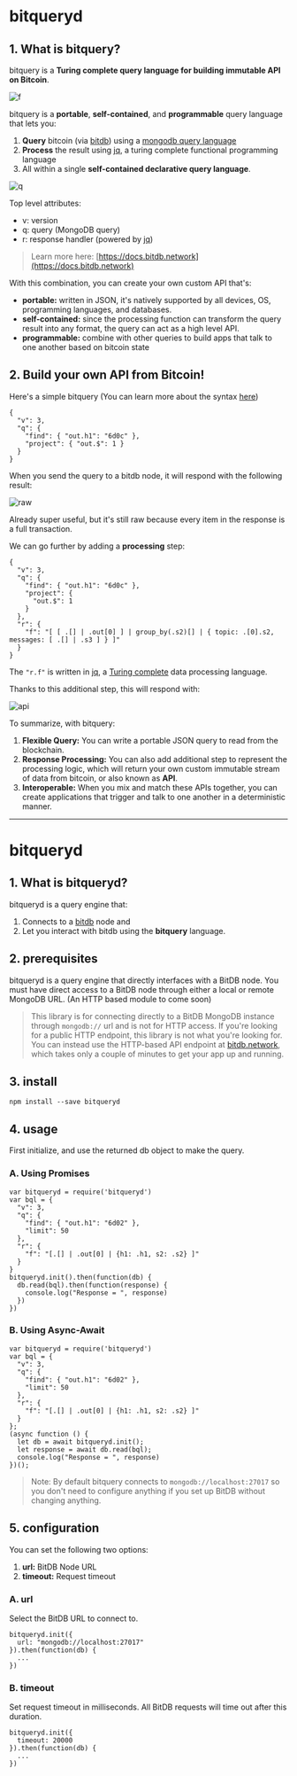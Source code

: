 # bitqueryd

## 1. What is bitquery?

bitquery is a **Turing complete query language for building immutable API on Bitcoin**.

![f](./img/f.png)

bitquery is a **portable**, **self-contained**, and **programmable** query language that lets you:

1. **Query** bitcoin (via [bitdb](https://bitdb.network)) using a [mongodb query language](https://docs.mongodb.com/manual/tutorial/query-documents/)
2. **Process** the result using [jq](https://en.wikipedia.org/wiki/Jq_(programming_language)), a turing complete functional programming language
3. All within a single **self-contained declarative query language**.

![q](./img/q.png)

Top level attributes:

- v: version
- q: query (MongoDB query)
- r: response handler (powered by [jq](https://stedolan.github.io/jq/))

> Learn more here: [https://docs.bitdb.network](https://docs.bitdb.network)

With this combination, you can create your own custom API that's:

- **portable:** written in JSON, it's natively supported by all devices, OS, programming languages, and databases.
- **self-contained:** since the processing function can transform the query result into any format, the query can act as a high level API.
- **programmable:** combine with other queries to build apps that talk to one another based on bitcoin state

## 2. Build your own API from Bitcoin!

Here's a simple bitquery (You can learn more about the syntax [here](https://docs.bitdb.network/query))

```
{
  "v": 3,
  "q": {
    "find": { "out.h1": "6d0c" },
    "project": { "out.$": 1 }
  }
}
```

When you send the query to a bitdb node, it will respond with the following result:

![raw](./img/raw.png)

Already super useful, but it's still raw because every item in the response is a full transaction.

We can go further by adding a **processing** step:


```
{
  "v": 3,
  "q": {
    "find": { "out.h1": "6d0c" },
    "project": {
      "out.$": 1
    }
  },
  "r": {
    "f": "[ [ .[] | .out[0] ] | group_by(.s2)[] | { topic: .[0].s2, messages: [ .[] | .s3 ] } ]"
  }
}
```

The `"r.f"` is written in [jq](https://stedolan.github.io/jq/), a [Turing complete](https://github.com/MakeNowJust/bf.jq) data processing language.

Thanks to this additional step, this will respond with:

![api](./img/api.png)

To summarize, with bitquery:

1. **Flexible Query:** You can write a portable JSON query to read from the blockchain.
2. **Response Processing:** You can also add additional step to represent the processing logic, which will return your own custom immutable stream of data from bitcoin, or also known as **API**.
2. **Interoperable:** When you mix and match these APIs together, you can create applications that trigger and talk to one another in a deterministic manner.

---

# bitqueryd

## 1. What is bitqueryd?

bitqueryd is a query engine that:

1. Connects to a [bitdb](https://bitdb.network) node and
2. Let you interact with bitdb using the **bitquery** language.


## 2. prerequisites

bitqueryd is a query engine that directly interfaces with a BitDB node. You must have direct access to a BitDB node through either a local or remote MongoDB URL. (An HTTP based module to come soon)

> This library is for connecting directly to a BitDB MongoDB instance through `mongodb://` url and is not for HTTP access. If you're looking for a public HTTP endpoint, this library is not what you're looking for. You can instead use the HTTP-based API endpoint at [bitdb.network](https://bitdb.network), which takes only a couple of minutes to get your app up and running.

## 3. install

```
npm install --save bitqueryd
```

## 4. usage

First initialize, and use the returned db object to make the query. 

### A. Using Promises


```
var bitqueryd = require('bitqueryd')
var bql = {
  "v": 3,
  "q": {
    "find": { "out.h1": "6d02" },
    "limit": 50
  },
  "r": {
    "f": "[.[] | .out[0] | {h1: .h1, s2: .s2} ]"
  }
}
bitqueryd.init().then(function(db) {
  db.read(bql).then(function(response) {
    console.log("Response = ", response)
  })
})
```

### B. Using Async-Await

```
var bitqueryd = require('bitqueryd')
var bql = {
  "v": 3,
  "q": {
    "find": { "out.h1": "6d02" },
    "limit": 50
  },
  "r": {
    "f": "[.[] | .out[0] | {h1: .h1, s2: .s2} ]"
  }
};
(async function () {
  let db = await bitqueryd.init();
  let response = await db.read(bql);
  console.log("Response = ", response)
})();
```

> Note: By default bitquery connects to `mongodb://localhost:27017` so you don't need to configure anything if you set up BitDB without changing anything.


## 5. configuration

You can set the following two options:

1. **url:** BitDB Node URL
2. **timeout:** Request timeout

### A. url

Select the BitDB URL to connect to. 

```
bitqueryd.init({
  url: "mongodb://localhost:27017"
}).then(function(db) {
  ...
})
```

### B. timeout

Set request timeout in milliseconds. All BitDB requests will time out after this duration.

```
bitqueryd.init({
  timeout: 20000
}).then(function(db) {
  ...
})
```
